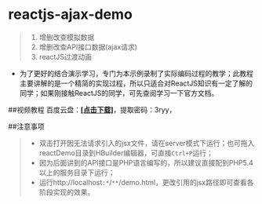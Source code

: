 # reactjs-ajax-demo
> 1. 增删改查模拟数据
> 2. 增删改查API接口数据(ajax请求)
> 3. reactJS过渡动画

 
+ 为了更好的结合演示学习，专门为本示例录制了实际编码过程的教学；此教程主要讲解的是一个精简的实现过程，所以只适合对ReactJS知识有一定了解的同学；如果刚接触ReactJS的同学，可先查阅学习一下官方文档。

##视频教程
百度云盘：[**[点击下载]**](https://pan.baidu.com/s/1o8LGic6)，提取密码：3ryy，

##注意事项
> + 双击打开因无法请求引入的jsx文件，请在server模式下运行；也可拖入reactDemo目录到HBuilder编辑器，可直接`Ctrl+P`运行；
> + 因为后面讲到的API接口是PHP语言编写的，所以建议直接配到PHP5.4以上的服务目录下运行；
> + 运行http://localhost`:*`/`**`/demo.html，更改引用的jsx路径即可查看各阶段实现的效果。
